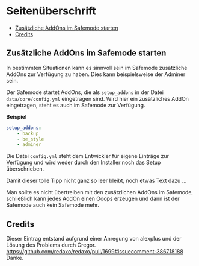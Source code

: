 # Seitenüberschrift

- [Zusätzliche AddOns im Safemode starten](#kopfbereich)
- [Credits](#credits)

<a name="kopfbereich"></a>
## Zusätzliche AddOns im Safemode starten

In bestimmten Situationen kann es sinnvoll sein im Safemode zusätzliche AddOns zur Verfügung zu haben. Dies kann beispielsweise der Adminer sein.

Der Safemode startet AddOns, die als `setup_addons` in der Datei `data/core/config.yml` eingetragen sind. Wird hier ein zusätzliches AddOn eingetragen, steht es auch im Safemode zur Verfügung.

**Beispiel**

```yml
setup_addons:
    - backup
    - be_style
    - adminer
```

Die Datei `config.yml` steht dem Entwickler für eigene Einträge zur Verfügung und wird weder durch den Installer noch das Setup überschrieben.

Damit dieser tolle Tipp nicht ganz so leer bleibt, noch etwas Text dazu ...

Man sollte es nicht übertreiben mit den zusätzlichen AddOns im Safemode, schließlich kann jedes AddOn einen Ooops erzeugen und dann ist der Safemode auch kein Safemode mehr.


<a name="credits"></a>
## Credits

Dieser Eintrag entstand aufgrund einer Anregung von alexplus und der Lösung des Problems durch Gregor.
https://github.com/redaxo/redaxo/pull/1699#issuecomment-386718188
Danke.
